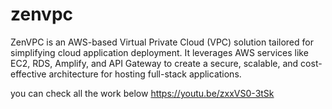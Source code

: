 # zenvpc
ZenVPC is an AWS-based Virtual Private Cloud (VPC) solution tailored for simplifying cloud application deployment. It leverages AWS services like EC2, RDS, Amplify, and API Gateway to create a secure, scalable, and cost-effective architecture for hosting full-stack applications.

you can check all the work below
https://youtu.be/zxxVS0-3tSk
